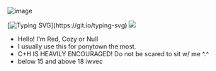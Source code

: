 

![image](https://github.com/user-attachments/assets/f287d161-308e-4069-9d1b-ad1704781555)

[![Typing SVG](https://readme-typing-svg.demolab.com?font=franklin+gothic&duration=3555&pause=10&color=F7AC1D&background=263D5F00&center=true&width=435&lines=YOU+WON'T+LIVE+TO+SEE+THE+NEXT+DAY.)](https://git.io/typing-svg) ![](https://komarev.com/ghpvc/?username=marikinonlein4&label=SLEEPWALKERS&color=e5a141&style=for-the-badge&abbreviated=true)


- Hello! I'm Red, Cozy or Null
- I usually use this for ponytown the most.
- C+H IS HEAVILY ENCOURAGED! Do not be scared to sit w/ me ^.^
- below 15 and above 18 iwvec

